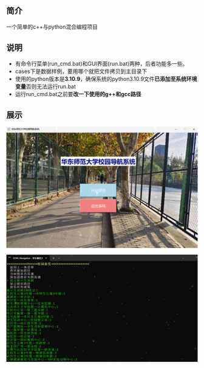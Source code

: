 ## 简介

一个简单的c++与python混合编程项目

## 说明

- 有命令行菜单(run_cmd.bat)和GUI界面(run.bat)两种，后者功能多一些。
- cases下是数据样例，要用哪个就把文件拷贝到主目录下
- 使用的python版本是**3.10.9**，确保系统的python3.10.9文件**已添加至系统环境变量**否则无法运行run.bat
- 运行run_cmd.bat之前要**改一下使用的g++和gcc路径**

## 展示

![GUI界面示例](./assets/pic1.png)

![命令行示例](./assets/pic2.png)